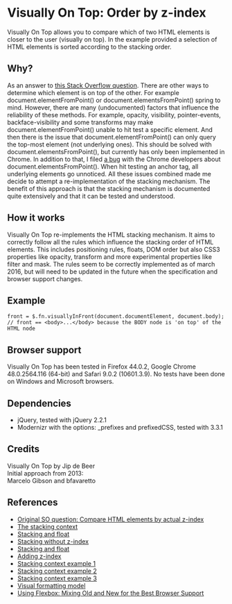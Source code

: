Visually On Top: Order by z-index
========
Visually On Top allows you to compare which of two HTML elements is closer to the user (visually on top). In the example provided a selection of HTML elements is sorted according to the stacking order.

Why?
-----
As an answer to [this Stack Overflow question](http://stackoverflow.com/questions/12190338/compare-html-elements-by-actual-z-index). There are other ways to determine which element is on top of the other. For example document.elementFromPoint() or document.elementsFromPoint() spring to mind. However, there are many (undocumented) factors that influence the reliability of these methods. For example, opacity, visibility, pointer-events, backface-visibility and some transforms may make document.elementFromPoint() unable to hit test a specific element. And then there is the issue that document.elementFromPoint() can only query the top-most element (not underlying ones). This should be solved with document.elementsFromPoint(), but currently has only been implemented in Chrome. In addition to that, I filed [a bug](https://bugs.chromium.org/p/chromium/issues/detail?id=589849) with the Chrome developers about document.elementsFromPoint(). When hit testing an anchor tag, all underlying elements go unnoticed. All these issues combined made me decide to attempt a re-implementation of the stacking mechanism. The benefit of this approach is that the stacking mechanism is documented quite extensively and that it can be tested and understood.

How it works
-----
Visually On Top re-implements the HTML stacking mechanism. It aims to correctly follow all the rules which influence the stacking order of HTML elements. This includes positioning rules, floats, DOM order but also CSS3 properties like opacity, transform and more experimental properties like filter and mask. The rules seem to be correctly implemented as of march 2016, but will need to be updated in the future when the specification and browser support changes.

Example
-----
```
front = $.fn.visuallyInFront(document.documentElement, document.body);
// front == <body>...</body> because the BODY node is 'on top' of the HTML node
```

Browser support
-----
Visually On Top has been tested in Firefox 44.0.2, Google Chrome 48.0.2564.116 (64-bit) and Safari 9.0.2 (10601.3.9). No tests have been done on Windows and Microsoft browsers.

Dependencies
-----
- jQuery, tested with jQuery 2.2.1
- Modernizr with the options: _prefixes and prefixedCSS, tested with 3.3.1

Credits
------
Visually On Top by Jip de Beer\
Initial approach from 2013:\
Marcelo Gibson and bfavaretto

References
------
- [Original SO question: Compare HTML elements by actual z-index](http://stackoverflow.com/questions/12190338/compare-html-elements-by-actual-z-index)
- [The stacking context](https://developer.mozilla.org/en-US/docs/Web/CSS/CSS_Positioning/Understanding_z_index/The_stacking_context)
- [Stacking and float](https://developer.mozilla.org/en-US/docs/Web/CSS/CSS_Positioning/Understanding_z_index/Stacking_and_float)
- [Stacking without z-index](https://developer.mozilla.org/en-US/docs/Web/CSS/CSS_Positioning/Understanding_z_index/Stacking_without_z-index)
- [Stacking and float](https://developer.mozilla.org/en-US/docs/Web/CSS/CSS_Positioning/Understanding_z_index/Stacking_and_float)
- [Adding z-index](https://developer.mozilla.org/en-US/docs/Web/CSS/CSS_Positioning/Understanding_z_index/Adding_z-index)
- [Stacking context example 1](https://developer.mozilla.org/en-US/docs/Web/CSS/CSS_Positioning/Understanding_z_index/Stacking_context_example_1)
- [Stacking context example 2](https://developer.mozilla.org/en-US/docs/Web/CSS/CSS_Positioning/Understanding_z_index/Stacking_context_example_2)
- [Stacking context example 3](https://developer.mozilla.org/en-US/docs/Web/CSS/CSS_Positioning/Understanding_z_index/Stacking_context_example_3)
- [Visual formatting model](https://www.w3.org/TR/CSS2/visuren.html#propdef-z-index)
- [Using Flexbox: Mixing Old and New for the Best Browser Support](https://css-tricks.com/using-flexbox/)